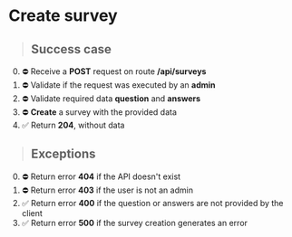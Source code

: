 # Create survey

> ## Success case

0. ⛔️ Receive a **POST** request on route **/api/surveys**
1. ⛔️ Validate if the request was executed by an **admin**
2. ⛔️ Validate required data **question** and **answers**
3. ⛔️ **Create** a survey with the provided data
4. ✅ Return **204**, without data

> ## Exceptions

0. ⛔️ Return error **404** if the API doesn't exist
1. ⛔️ Return error **403** if the user is not an admin
2. ✅ Return error **400** if the question or answers are not provided by the client
3. ✅ Return error **500** if the survey creation generates an error